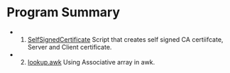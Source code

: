# Program Summary
* 1. [SelfSignedCertificate](https://github.com/0x218/Bash/tree/master/SelfSignedCertificate) Script that creates self signed CA certiifcate, Server and Client certificate.
* 2. [lookup.awk](https://github.com/0x218/Bash/blob/master/lookup.awk) Using Associative array in awk.
